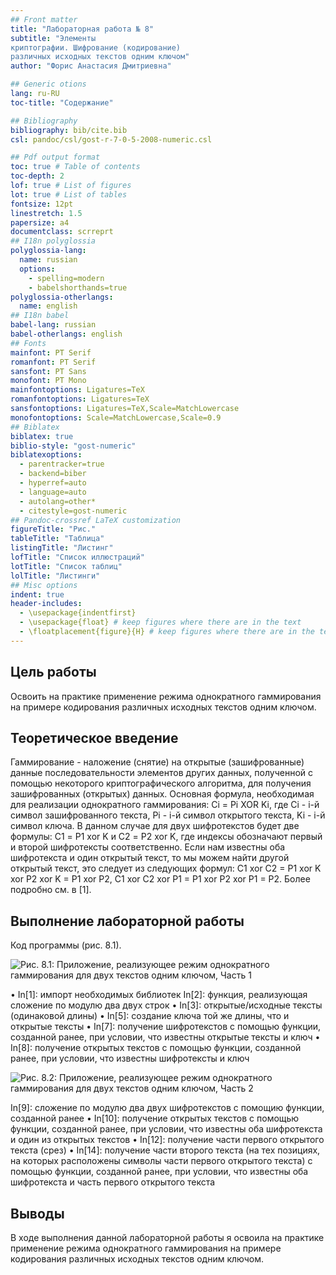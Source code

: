 ```yaml
---
## Front matter
title: "Лабораторная работа № 8"
subtitle: "Элементы
криптографии. Шифрование (кодирование)
различных исходных текстов одним ключом"
author: "Форис Анастасия Дмитриевна"

## Generic otions
lang: ru-RU
toc-title: "Содержание"

## Bibliography
bibliography: bib/cite.bib
csl: pandoc/csl/gost-r-7-0-5-2008-numeric.csl

## Pdf output format
toc: true # Table of contents
toc-depth: 2
lof: true # List of figures
lot: true # List of tables
fontsize: 12pt
linestretch: 1.5
papersize: a4
documentclass: scrreprt
## I18n polyglossia
polyglossia-lang:
  name: russian
  options:
	- spelling=modern
	- babelshorthands=true
polyglossia-otherlangs:
  name: english
## I18n babel
babel-lang: russian
babel-otherlangs: english
## Fonts
mainfont: PT Serif
romanfont: PT Serif
sansfont: PT Sans
monofont: PT Mono
mainfontoptions: Ligatures=TeX
romanfontoptions: Ligatures=TeX
sansfontoptions: Ligatures=TeX,Scale=MatchLowercase
monofontoptions: Scale=MatchLowercase,Scale=0.9
## Biblatex
biblatex: true
biblio-style: "gost-numeric"
biblatexoptions:
  - parentracker=true
  - backend=biber
  - hyperref=auto
  - language=auto
  - autolang=other*
  - citestyle=gost-numeric
## Pandoc-crossref LaTeX customization
figureTitle: "Рис."
tableTitle: "Таблица"
listingTitle: "Листинг"
lofTitle: "Список иллюстраций"
lotTitle: "Список таблиц"
lolTitle: "Листинги"
## Misc options
indent: true
header-includes:
  - \usepackage{indentfirst}
  - \usepackage{float} # keep figures where there are in the text
  - \floatplacement{figure}{H} # keep figures where there are in the text
---
```


## Цель работы

Освоить на практике применение режима однократного гаммирования на
примере кодирования различных исходных текстов одним ключом.


## Теоретическое введение

Гаммирование - наложение (снятие) на открытые (зашифрованные) данные
последовательности элементов других данных, полученной с помощью некоторого криптографического алгоритма, для получения зашифрованных (открытых)
данных.
Основная формула, необходимая для реализации однократного гаммирования:
Ci = Pi XOR Ki, где Ci - i-й символ зашифрованного текста, Pi - i-й символ открытого
текста, Ki - i-й символ ключа.
В данном случае для двух шифротекстов будет две формулы: С1 = P1 xor K и С2 =
P2 xor K, где индексы обозначают первый и второй шифротексты соответственно.
Если нам известны оба шифротекста и один открытый текст, то мы можем
найти другой открытый текст, это следует из следующих формул: C1 xor C2 = P1
xor K xor P2 xor K = P1 xor P2, C1 xor C2 xor P1 = P1 xor P2 xor P1 = P2.
Более подробно см. в [1].

## Выполнение лабораторной работы

Код программы (рис. 8.1).

![Рис. 8.1:  Приложение, реализующее режим однократного гаммирования для двух
текстов одним ключом, Часть 1](image/lab8.1.png)

• In[1]: импорт необходимых библиотек
 In[2]: функция, реализующая сложение по модулю два двух строк
• In[3]: открытые/исходные тексты (одинаковой длины)
• In[5]: создание ключа той же длины, что и открытые тексты
• In[7]: получение шифротекстов с помощью функции, созданной ранее, при
условии, что известны открытые тексты и ключ
• In[8]: получение открытых текстов с помощью функции, созданной ранее,
при условии, что известны шифротексты и ключ

![Рис. 8.2: Приложение, реализующее режим однократного гаммирования для двух
текстов одним ключом, Часть 2](image/lab8ю2.png)

In[9]: сложение по модулю два двух шифротекстов с помощию функции,
созданной ранее
• In[10]: получение открытых текстов с помощью функции, созданной ранее,
при условии, что известны оба шифротекста и один из открытых текстов
• In[12]: получение части первого открытого текста (срез)
• In[14]: получение части второго текста (на тех позициях, на которых расположены символы части первого открытого текста) с помощью функции,
созданной ранее, при условии, что известны оба шифротекста и часть первого открытого текста

## Выводы

В ходе выполнения данной лабораторной работы я освоила на практике применение режима однократного гаммирования на примере кодирования различных
исходных текстов одним ключом.
